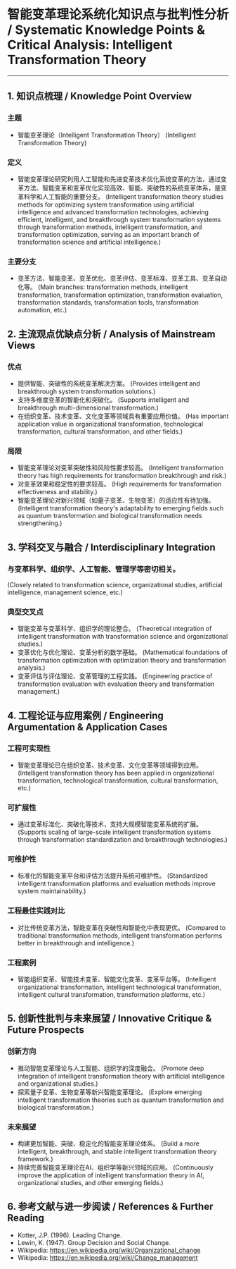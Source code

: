 # 智能变革理论系统化知识点与批判性分析 / Systematic Knowledge Points & Critical Analysis: Intelligent Transformation Theory

---

## 1. 知识点梳理 / Knowledge Point Overview

### 主题
- 智能变革理论（Intelligent Transformation Theory）
  (Intelligent Transformation Theory)

### 定义
- 智能变革理论研究利用人工智能和先进变革技术优化系统变革的方法，通过变革方法、智能变革和变革优化实现高效、智能、突破性的系统变革体系，是变革科学和人工智能的重要分支。
  (Intelligent transformation theory studies methods for optimizing system transformation using artificial intelligence and advanced transformation technologies, achieving efficient, intelligent, and breakthrough system transformation systems through transformation methods, intelligent transformation, and transformation optimization, serving as an important branch of transformation science and artificial intelligence.)

### 主要分支
- 变革方法、智能变革、变革优化、变革评估、变革标准、变革工具、变革自动化等。
  (Main branches: transformation methods, intelligent transformation, transformation optimization, transformation evaluation, transformation standards, transformation tools, transformation automation, etc.)

## 2. 主流观点优缺点分析 / Analysis of Mainstream Views

### 优点
- 提供智能、突破性的系统变革解决方案。
  (Provides intelligent and breakthrough system transformation solutions.)
- 支持多维度变革的智能化和突破化。
  (Supports intelligent and breakthrough multi-dimensional transformation.)
- 在组织变革、技术变革、文化变革等领域具有重要应用价值。
  (Has important application value in organizational transformation, technological transformation, cultural transformation, and other fields.)

### 局限
- 智能变革理论对变革突破性和风险性要求较高。
  (Intelligent transformation theory has high requirements for transformation breakthrough and risk.)
- 对变革效果和稳定性的要求较高。
  (High requirements for transformation effectiveness and stability.)
- 智能变革理论对新兴领域（如量子变革、生物变革）的适应性有待加强。
  (Intelligent transformation theory's adaptability to emerging fields such as quantum transformation and biological transformation needs strengthening.)

## 3. 学科交叉与融合 / Interdisciplinary Integration

### 与变革科学、组织学、人工智能、管理学等密切相关。
  (Closely related to transformation science, organizational studies, artificial intelligence, management science, etc.)

### 典型交叉点
- 智能变革与变革科学、组织学的理论整合。
  (Theoretical integration of intelligent transformation with transformation science and organizational studies.)
- 变革优化与优化理论、变革分析的数学基础。
  (Mathematical foundations of transformation optimization with optimization theory and transformation analysis.)
- 变革评估与评估理论、变革管理的工程实践。
  (Engineering practice of transformation evaluation with evaluation theory and transformation management.)

## 4. 工程论证与应用案例 / Engineering Argumentation & Application Cases

### 工程可实现性
- 智能变革理论已在组织变革、技术变革、文化变革等领域得到应用。
  (Intelligent transformation theory has been applied in organizational transformation, technological transformation, cultural transformation, etc.)

### 可扩展性
- 通过变革标准化、突破化等技术，支持大规模智能变革系统的扩展。
  (Supports scaling of large-scale intelligent transformation systems through transformation standardization and breakthrough technologies.)

### 可维护性
- 标准化的智能变革平台和评估方法提升系统可维护性。
  (Standardized intelligent transformation platforms and evaluation methods improve system maintainability.)

### 工程最佳实践对比
- 对比传统变革方法，智能变革在突破性和智能化中表现更优。
  (Compared to traditional transformation methods, intelligent transformation performs better in breakthrough and intelligence.)

### 工程案例
- 智能组织变革、智能技术变革、智能文化变革、变革平台等。
  (Intelligent organizational transformation, intelligent technological transformation, intelligent cultural transformation, transformation platforms, etc.)

## 5. 创新性批判与未来展望 / Innovative Critique & Future Prospects

### 创新方向
- 推动智能变革理论与人工智能、组织学的深度融合。
  (Promote deep integration of intelligent transformation theory with artificial intelligence and organizational studies.)
- 探索量子变革、生物变革等新兴智能变革理论。
  (Explore emerging intelligent transformation theories such as quantum transformation and biological transformation.)

### 未来展望
- 构建更加智能、突破、稳定化的智能变革理论体系。
  (Build a more intelligent, breakthrough, and stable intelligent transformation theory framework.)
- 持续完善智能变革理论在AI、组织学等新兴领域的应用。
  (Continuously improve the application of intelligent transformation theory in AI, organizational studies, and other emerging fields.)

## 6. 参考文献与进一步阅读 / References & Further Reading

- Kotter, J.P. (1996). Leading Change.
- Lewin, K. (1947). Group Decision and Social Change.
- Wikipedia: <https://en.wikipedia.org/wiki/Organizational_change>
- Wikipedia: <https://en.wikipedia.org/wiki/Change_management> 